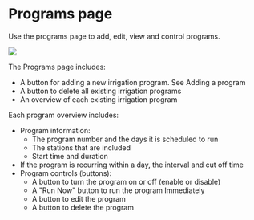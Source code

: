 # Programs page

Use the programs page to add, edit, view and control programs.

![](https://github.com/Dan-in-CA/SIP/wiki/images/programs_page.jpg)

The Programs page includes:

-   A button for adding a new irrigation program. See Adding a program
-   A button to delete all existing irrigation programs
-   An overview of each existing irrigation program

Each program overview includes:

-   Program information:
    - The program number and the days it is scheduled to run
    - The stations that are included
    - Start time and duration
   - If the program is recurring within a day, the interval and cut off time
-   Program controls \(buttons\):
    - A button to turn the program on or off \(enable or disable\)
    - A "Run Now" button to run the program Immediately
    - A button to edit the program
    - A button to delete the program

